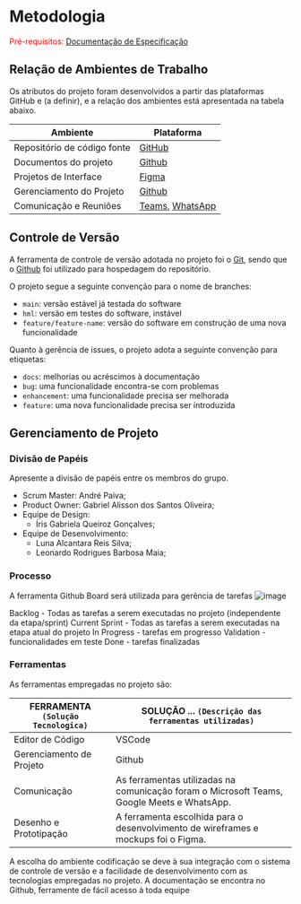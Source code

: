 
# Metodologia

<span style="color:red">Pré-requisitos: <a href="2-Especificação do Projeto.md"> Documentação de Especificação</a></span>

## Relação de Ambientes de Trabalho

Os atributos do projeto foram desenvolvidos a partir das plataformas GitHub e (a definir), e a relação dos ambientes está apresentada na tabela abaixo.

| Ambiente | Plataforma | 
--------- | ---------- |  
| Repositório de código fonte | [GitHub](https://github.com/ICEI-PUC-Minas-PMV-ADS/pmv-ads-2023-2-e3-proj-mov-t6-ui-clima) |
| Documentos do projeto | [Github](https://github.com/ICEI-PUC-Minas-PMV-ADS/pmv-ads-2023-2-e3-proj-mov-t6-ui-clima) |
| Projetos de Interface | [Figma](https://www.figma.com/file/8wZ1umCXSNboPnVecRYumE/UI-CLIMA---WIREFRAMES?type=design&node-id=0%3A1&mode=design&t=rVgHehOWtL02bH9i-1) |
| Gerenciamento do Projeto | [Github](https://github.com/orgs/ICEI-PUC-Minas-PMV-ADS/projects/502)  |
| Comunicação e Reuniões | [Teams](https://teams.microsoft.com/_), [WhatsApp](https://web.whatsapp.com/) |

## Controle de Versão

A ferramenta de controle de versão adotada no projeto foi o
[Git](https://git-scm.com/), sendo que o [Github](https://github.com)
foi utilizado para hospedagem do repositório.

O projeto segue a seguinte convenção para o nome de branches:

- `main`: versão estável já testada do software
- `hml`: versão em testes do software, instável
- `feature/feature-name`: versão do software em construção de uma nova funcionalidade

Quanto à gerência de issues, o projeto adota a seguinte convenção para
etiquetas:

- `docs`: melhorias ou acréscimos à documentação
- `bug`: uma funcionalidade encontra-se com problemas
- `enhancement`: uma funcionalidade precisa ser melhorada
- `feature`: uma nova funcionalidade precisa ser introduzida

## Gerenciamento de Projeto

### Divisão de Papéis
Apresente a divisão de papéis entre os membros do grupo.
- Scrum Master: André Paiva;
- Product Owner: Gabriel Alisson dos Santos Oliveira;
- Equipe de Design:
  - Íris Gabriela Queiroz Gonçalves;
- Equipe de Desenvolvimento:
  - Luna Alcantara Reis Silva;
  - Leonardo Rodrigues Barbosa Maia;

### Processo
A ferramenta Github Board será utilizada para gerência de tarefas 
![image](https://github.com/ICEI-PUC-Minas-PMV-ADS/pmv-ads-2023-2-e3-proj-mov-t6-ui-clima/assets/143143872/6e348fba-7eec-41aa-9f45-0baa70b290b4)

Backlog - Todas as tarefas a serem executadas no projeto (independente da etapa/sprint)
Current Sprint - Todas as tarefas a serem executadas na etapa atual do projeto
In Progress - tarefas em progresso
Validation - funcionalidades em teste
Done - tarefas finalizadas

### Ferramentas

As ferramentas empregadas no projeto são:

|FERRAMENTA `(Solução Tecnologica)`| SOLUÇÃO ... `(Descrição das ferramentas utilizadas)` |
|--------------------|-----------------------------------|
| Editor de Código | VSCode |
| Gerenciamento de Projeto | Github |
| Comunicação | As ferramentas utilizadas na comunicação foram o Microsoft Teams, Google Meets e WhatsApp.|
| Desenho e Prototipação| A ferramenta escolhida para o desenvolvimento de wireframes e mockups foi o Figma. |

A escolha do ambiente codificação se deve à sua integração com o sistema de controle de versão e a facilidade de desenvolvimento com as tecnologias empregadas no projeto.
A documentação se encontra no Github, ferramente de fácil acesso à toda equipe
